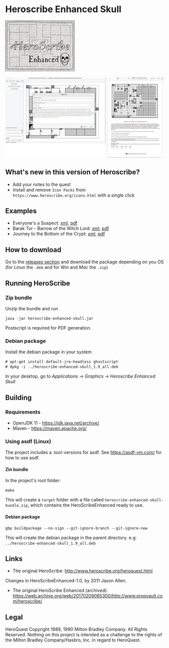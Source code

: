 # Heroscribe Enhanced Skull

<img src="src/main/resources/Splash.jpg" width="220" height="160">

![Heroscribe Enhance UI and PDF export](screenshot.png)



## What's new in this version of Heroscribe?

- Add your notes to the quest
- Install and remove `Icon Packs` from `https://www.heroscribe.org/icons.html` with a single click

## Examples

- Everyone's a Suspect: [xml](examples/Everyone's%20a%20Suspect.xml), [pdf](examples/Everyone's%20a%20Suspect.pdf)
- Barak Tor - Barrow of the Witch Lord: [xml](examples/HQBase-12-BarakTor-BarrowoftheWitchLord_EU.xml), [pdf](examples/HQBase-12-BarakTor-BarrowoftheWitchLord_EU.pdf)
- Journey to the Bottom of the Crypt: [xml](examples/Journey%20to%20the%20Bottom%20of%20the%20Crypt.xml), [pdf](examples/Journey%20to%20the%20Bottom%20of%20the%20Crypt.pdf)

## How to download

Go to the [releases section](https://github.com/adelolmo/heroscribe/releases/latest) and download the package depending on you OS (for _Linux_ the `.deb` and for _Win_ and _Mac_ the `.zip`)

## Running HeroScribe

### Zip bundle

Unzip the bundle and run

    java -jar heroscribe-enhanced-skull.jar

Postscript is required for PDF generation.

### Debian package

Install the debian package in your system

    # apt-get install default-jre-headless ghostscript
    # dpkg -i ../heroscribe-enhanced-skull_1.9_all.deb

In your desktop, go to _Applications -> Graphics -> Heroscribe Enhanced Skull_

## Building

### Requirements

- OpenJDK 11 - https://jdk.java.net/archive/
- Maven - https://maven.apache.org/

### Using asdf (Linux)

The project includes a .tool-versions for asdf.
See https://asdf-vm.com/ for how to use asdf.

#### Zin bundle
In the project's root folder:

    make

This will create a `target` folder with a file called `heroscribe-enhanced-skull-bundle.zip`, which contains the HeroScribeEnhanced ready to use.

#### Debian package

    gbp buildpackage --no-sign --git-ignore-branch --git-ignore-new

This will create the debian package in the parent directory. e.g: `../heroscribe-enhanced-skull_1.9_all.deb`

## Links

- The original HeroScribe: <http://www.heroscribe.org/heroquest.html>

Changes in HeroScribeEnhanced-1.0, by 2011 Jason Allen.
- The original HeroScribe Enhanced (archived): <https://web.archive.org/web/20170209065300/http://www.propvault.com/heroscribe/>

## Legal

HeroQuest Copyright 1989, 1990 Milton Bradley Company. All Rights Reserved. Nothing on this project is intended as a challenge to the rights of the Milton Bradley Company/Hasbro, Inc. in regard to HeroQuest.
